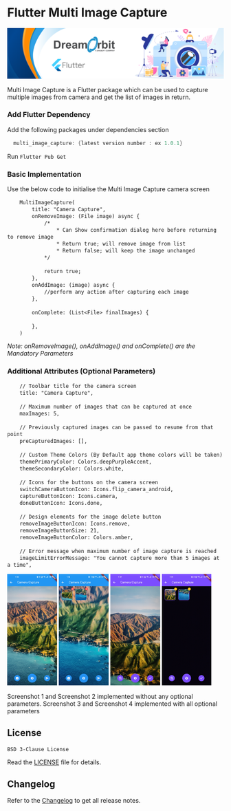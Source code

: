 # Flutter Multi Image Capture

![drawing](https://raw.githubusercontent.com/Dream-Orbit/flutter_multi_image_capture/main/images/header_banner.png)

Multi Image Capture is a Flutter package which can be used to capture multiple images from camera
and get the list of images in return.

### Add Flutter Dependency

Add the following packages under dependencies section

``` Dart
  multi_image_capture: {latest version number : ex 1.0.1}
```

Run `Flutter Pub Get`

### Basic Implementation

Use the below code to initialise the Multi Image Capture camera screen

```
    MultiImageCapture(
        title: "Camera Capture",
        onRemoveImage: (File image) async {
            /*
                * Can Show confirmation dialog here before returning to remove image
                * Return true; will remove image from list
                * Return false; will keep the image unchanged
            */

            return true;
        },
        onAddImage: (image) async {
            //perform any action after capturing each image
        },

        onComplete: (List<File> finalImages) {
            
        },
    )
```

_Note: onRemoveImage(), onAddImage() and onComplete() are the Mandatory Parameters_

### Additional Attributes (Optional Parameters)

```
    // Toolbar title for the camera screen
    title: "Camera Capture",
    
    // Maximum number of images that can be captured at once
    maxImages: 5,
    
    // Previously captured images can be passed to resume from that point
    preCapturedImages: [],

    // Custom Theme Colors (By Default app theme colors will be taken)
    themePrimaryColor: Colors.deepPurpleAccent,
    themeSecondaryColor: Colors.white,

    // Icons for the buttons on the camera screen
    switchCameraButtonIcon: Icons.flip_camera_android,
    captureButtonIcon: Icons.camera,
    doneButtonIcon: Icons.done,

    // Design elements for the image delete button
    removeImageButtonIcon: Icons.remove,
    removeImageButtonSize: 21,
    removeImageButtonColor: Colors.amber,

    // Error message when maximum number of image capture is reached
    imageLimitErrorMessage: "You cannot capture more than 5 images at a time",
```

<img src="https://raw.githubusercontent.com/Dream-Orbit/flutter_multi_image_capture/main/images/Screenshot_3.jpg"  width="23%" height="12%">  <img src="https://raw.githubusercontent.com/Dream-Orbit/flutter_multi_image_capture/main/images/Screenshot_4.jpg"  width="23%" height="12%">
<img src="https://raw.githubusercontent.com/Dream-Orbit/flutter_multi_image_capture/main/images/Screenshot_1.jpg"  width="23%" height="12%">  <img src="https://raw.githubusercontent.com/Dream-Orbit/flutter_multi_image_capture/main/images/Screenshot_2.jpg"  width="23%" height="12%">  

Screenshot 1 and Screenshot 2 implemented without any optional parameters. Screenshot 3 and
Screenshot 4 implemented with all optional parameters

## License

```
BSD 3-Clause License
```

Read the [LICENSE](LICENSE) file for details.

## Changelog

Refer to the [Changelog](CHANGELOG.md) to get all release notes.